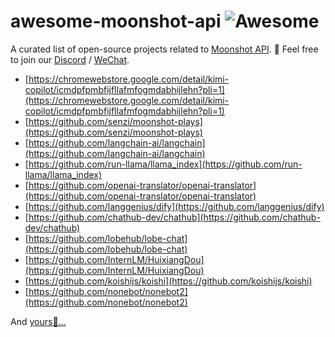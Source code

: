 # awesome-moonshot-api ![Awesome](https://cdn.rawgit.com/sindresorhus/awesome/d7305f38d29fed78fa85652e3a63e154dd8e8829/media/badge.svg)

A curated list of open-source projects related to [Moonshot API](https://platform.moonshot.cn/docs).
👋 Feel free to join our <a href="https://discord.gg/U73b5G6HSf" target="_blank">Discord</a> / <a href="https://platform.moonshot.cn/qrcode.png" target="_blank">WeChat</a>.

- [https://chromewebstore.google.com/detail/kimi-copilot/icmdpfpmbfijfllafmfogmdabhijlehn?pli=1](https://chromewebstore.google.com/detail/kimi-copilot/icmdpfpmbfijfllafmfogmdabhijlehn?pli=1)
- [https://github.com/senzi/moonshot-plays](https://github.com/senzi/moonshot-plays)
- [https://github.com/langchain-ai/langchain](https://github.com/langchain-ai/langchain)
- [https://github.com/run-llama/llama_index](https://github.com/run-llama/llama_index)
- [https://github.com/openai-translator/openai-translator](https://github.com/openai-translator/openai-translator)
- [https://github.com/langgenius/dify](https://github.com/langgenius/dify)
- [https://github.com/chathub-dev/chathub](https://github.com/chathub-dev/chathub)
- [https://github.com/lobehub/lobe-chat](https://github.com/lobehub/lobe-chat)
- [https://github.com/InternLM/HuixiangDou](https://github.com/InternLM/HuixiangDou)
- [https://github.com/koishijs/koishi](https://github.com/koishijs/koishi)
- [https://github.com/nonebot/nonebot2](https://github.com/nonebot/nonebot2)

And [yours🙏...]()
